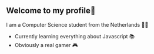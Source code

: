 
Welcome to my profile👋
-
I am a Computer Science student from the Netherlands 👨‍🎓

- Currently learning everything about Javascript 📚
- Obviously a real gamer 🎮

